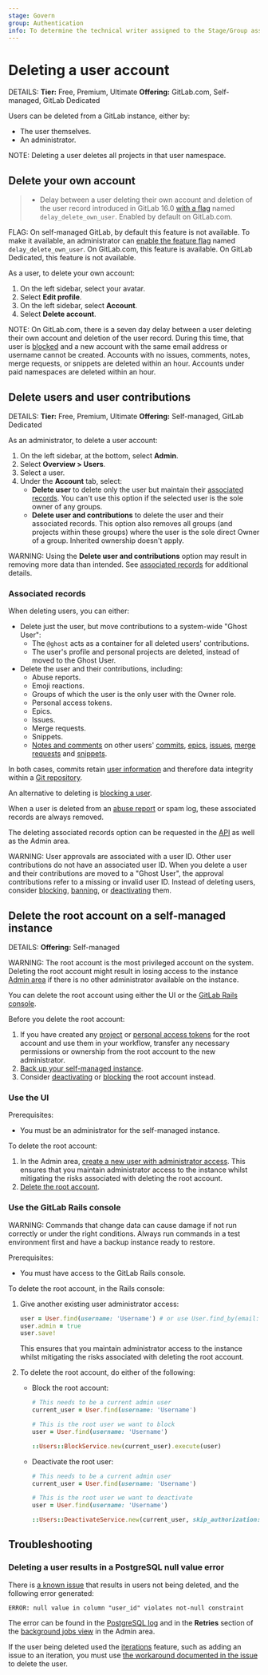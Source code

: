 ```yaml
---
stage: Govern
group: Authentication
info: To determine the technical writer assigned to the Stage/Group associated with this page, see https://handbook.gitlab.com/handbook/product/ux/technical-writing/#assignments
---
```


# Deleting a user account

DETAILS:
**Tier:** Free, Premium, Ultimate
**Offering:** GitLab.com, Self-managed, GitLab Dedicated

Users can be deleted from a GitLab instance, either by:

- The user themselves.
- An administrator.

NOTE:
Deleting a user deletes all projects in that user namespace.

## Delete your own account

> - Delay between a user deleting their own account and deletion of the user record introduced in GitLab 16.0 [with a flag](../../../administration/feature_flags.md) named `delay_delete_own_user`. Enabled by default on GitLab.com.

FLAG:
On self-managed GitLab, by default this feature is not available. To make it available, an administrator can [enable the feature flag](../../../administration/feature_flags.md) named `delay_delete_own_user`. On GitLab.com, this feature is available. On GitLab Dedicated, this feature is not available.

As a user, to delete your own account:

1. On the left sidebar, select your avatar.
1. Select **Edit profile**.
1. On the left sidebar, select **Account**.
1. Select **Delete account**.

NOTE:
On GitLab.com, there is a seven day delay between a user deleting their own account and deletion of the user record. During this time, that user is [blocked](../../../administration/moderate_users.md#block-a-user) and a new account with the same email address or username cannot be created. Accounts with no issues, comments, notes, merge requests, or snippets are deleted within an hour. Accounts under paid namespaces are deleted within an hour.

## Delete users and user contributions

DETAILS:
**Tier:** Free, Premium, Ultimate
**Offering:** Self-managed, GitLab Dedicated

As an administrator, to delete a user account:

1. On the left sidebar, at the bottom, select **Admin**.
1. Select **Overview > Users**.
1. Select a user.
1. Under the **Account** tab, select:
   - **Delete user** to delete only the user but maintain their [associated records](#associated-records). You can't use this option if
     the selected user is the sole owner of any groups.
   - **Delete user and contributions** to delete the user and their associated records. This option also removes all groups (and
     projects within these groups) where the user is the sole direct Owner of a group. Inherited ownership doesn't apply.

WARNING:
Using the **Delete user and contributions** option may result in removing more data than intended. See
[associated records](#associated-records) for additional details.

### Associated records

When deleting users, you can either:

- Delete just the user, but move contributions to a system-wide "Ghost User":
  - The `@ghost` acts as a container for all deleted users' contributions.
  - The user's profile and personal projects are deleted, instead of moved to the Ghost User.
- Delete the user and their contributions, including:
  - Abuse reports.
  - Emoji reactions.
  - Groups of which the user is the only user with the Owner role.
  - Personal access tokens.
  - Epics.
  - Issues.
  - Merge requests.
  - Snippets.
  - [Notes and comments](../../../api/notes.md)
    on other users' [commits](../../project/repository/index.md#commit-changes-to-a-repository),
    [epics](../../group/epics/index.md),
    [issues](../../project/issues/index.md),
    [merge requests](../../project/merge_requests/index.md)
    and [snippets](../../snippets.md).

In both cases, commits retain [user information](https://git-scm.com/book/en/v2/Git-Internals-Git-Objects#_git_commit_objects)
and therefore data integrity within a [Git repository](../../project/repository/index.md).

An alternative to deleting is [blocking a user](../../../administration/moderate_users.md#block-a-user).

When a user is deleted from an [abuse report](../../../administration/review_abuse_reports.md) or spam log, these associated
records are always removed.

The deleting associated records option can be requested in the [API](../../../api/users.md#user-deletion) as well as
the Admin area.

WARNING:
User approvals are associated with a user ID. Other user contributions do not have an associated user ID. When you delete a user and their contributions are moved to a "Ghost User", the approval contributions refer to a missing or invalid user ID. Instead of deleting users, consider [blocking](../../../administration/moderate_users.md#block-a-user), [banning](../../../administration/moderate_users.md#ban-a-user), or [deactivating](../../../administration/moderate_users.md#deactivate-a-user) them.

## Delete the root account on a self-managed instance

DETAILS:
**Offering:** Self-managed

WARNING:
The root account is the most privileged account on the system. Deleting the root account might result in losing access to the instance [Admin area](../../../administration/admin_area.md) if there is no other administrator available on the instance.

You can delete the root account using either the UI or the [GitLab Rails console](../../../administration/operations/rails_console.md).

Before you delete the root account:

1. If you have created any [project](../../project/settings/project_access_tokens.md) or [personal access tokens](../../profile/personal_access_tokens.md) for the root account and use them in your workflow, transfer any necessary permissions or ownership from the root account to the new administrator.
1. [Back up your self-managed instance](../../../administration/backup_restore/backup_gitlab.md).
1. Consider [deactivating](../../../administration/moderate_users.md#deactivate-a-user) or [blocking](../../../administration/moderate_users.md#block-and-unblock-users) the root account instead.

### Use the UI

Prerequisites:

- You must be an administrator for the self-managed instance.

To delete the root account:

1. In the Admin area, [create a new user with administrator access](../../profile/account/create_accounts.md#create-users-in-admin-area). This ensures that you maintain administrator access to the instance whilst mitigating the risks associated with deleting the root account.
1. [Delete the root account](#delete-users-and-user-contributions).

### Use the GitLab Rails console

WARNING:
Commands that change data can cause damage if not run correctly or under the right conditions. Always run commands in a test environment first and have a backup instance ready to restore.

Prerequisites:

- You must have access to the GitLab Rails console.

To delete the root account, in the Rails console:

1. Give another existing user administrator access:

   ```ruby
   user = User.find(username: 'Username') # or use User.find_by(email: 'email@example.com') to find by email
   user.admin = true
   user.save!
   ```

   This ensures that you maintain administrator access to the instance whilst mitigating the risks associated with deleting the root account.

1. To delete the root account, do either of the following:

   - Block the root account:

     ```ruby
     # This needs to be a current admin user
     current_user = User.find(username: 'Username')

     # This is the root user we want to block
     user = User.find(username: 'Username')

     ::Users::BlockService.new(current_user).execute(user)
     ```

   - Deactivate the root user:

     ```ruby
     # This needs to be a current admin user
     current_user = User.find(username: 'Username')

     # This is the root user we want to deactivate
     user = User.find(username: 'Username')

     ::Users::DeactivateService.new(current_user, skip_authorization: true).execute(user)
     ```

## Troubleshooting

### Deleting a user results in a PostgreSQL null value error

There is [a known issue](https://gitlab.com/gitlab-org/gitlab/-/issues/349411) that results
in users not being deleted, and the following error generated:

```plaintext
ERROR: null value in column "user_id" violates not-null constraint
```

The error can be found in the [PostgreSQL log](../../../administration/logs/index.md#postgresql-logs) and
in the **Retries** section of the [background jobs view](../../../administration/admin_area.md#background-jobs) in the Admin area.

If the user being deleted used the [iterations](../../group/iterations/index.md) feature, such
as adding an issue to an iteration, you must use
[the workaround documented in the issue](https://gitlab.com/gitlab-org/gitlab/-/issues/349411#workaround)
to delete the user.
